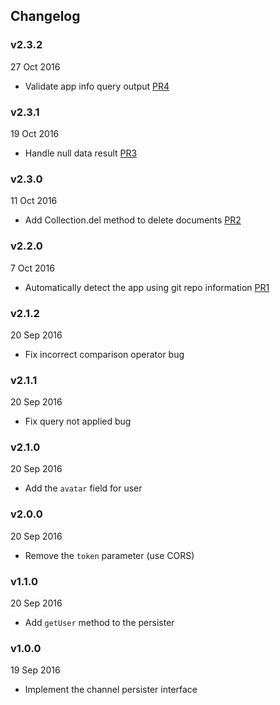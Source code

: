 ## Changelog

### v2.3.2
27 Oct 2016

* Validate app info query output [PR4](https://github.com/kadirahq/storybook-database-cloud/pull/4)

### v2.3.1
19 Oct 2016

* Handle null data result [PR3](https://github.com/kadirahq/storybook-database-cloud/pull/3)

### v2.3.0
11 Oct 2016

* Add Collection.del method to delete documents [PR2](https://github.com/kadirahq/storybook-database-cloud/pull/2)

### v2.2.0
7 Oct 2016

* Automatically detect the app using git repo information [PR1](https://github.com/kadirahq/storybook-database-cloud/pull/1)

### v2.1.2
20 Sep 2016

* Fix incorrect comparison operator bug

### v2.1.1
20 Sep 2016

* Fix query not applied bug

### v2.1.0
20 Sep 2016

* Add the `avatar` field for user

### v2.0.0
20 Sep 2016

* Remove the `token` parameter (use CORS)

### v1.1.0
20 Sep 2016

* Add `getUser` method to the persister

### v1.0.0
19 Sep 2016

* Implement the channel persister interface
